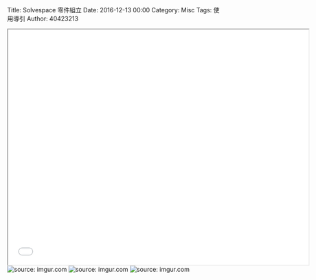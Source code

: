 Title: Solvespace 零件組立
Date: 2016-12-13 00:00
Category: Misc
Tags: 使用導引
Author: 40423213

<iframe src="file:///Y:/tmp/40423213/w13/w13.html" width="700" height="550"></iframe>
<img src="Y:\tmp\2016fallcadp_hw\w12\3.png" title="source: imgur.com" /></a>
<img src="Y:\tmp\2016fallcadp_hw\w12\4.png" title="source: imgur.com" /></a>
<img src="Y:\tmp\2016fallcadp_hw\w12\5.png" title="source: imgur.com" /></a>